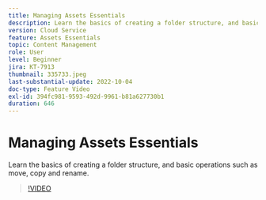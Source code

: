 ```yaml
---
title: Managing Assets Essentials
description: Learn the basics of creating a folder structure, and basic operations such as move, copy and rename.
version: Cloud Service
feature: Assets Essentials
topic: Content Management
role: User
level: Beginner
jira: KT-7913
thumbnail: 335733.jpeg
last-substantial-update: 2022-10-04
doc-type: Feature Video
exl-id: 394fc981-9593-492d-9961-b81a627730b1
duration: 646
---
```

# Managing Assets Essentials

Learn the basics of creating a folder structure, and basic operations such as move, copy and rename.

>[!VIDEO](https://video.tv.adobe.com/v/335733?quality=12&learn=on)
